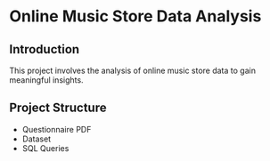 # Online Music Store Data Analysis

## Introduction
This project involves the analysis of online music store data to gain meaningful insights.

## Project Structure
- Questionnaire PDF
- Dataset
- SQL Queries
